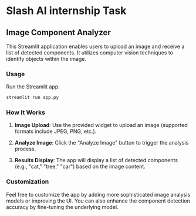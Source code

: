 # Slash AI internship Task

## Image Component Analyzer

This Streamlit application enables users to upload an image and receive a list of detected components. It utilizes computer vision techniques to identify objects within the image.

### Usage

Run the Streamlit app:

```bash
streamlit run app.py
```

### How It Works

1. **Image Upload**: Use the provided widget to upload an image (supported formats include JPEG, PNG, etc.).

2. **Analyze Image**: Click the "Analyze Image" button to trigger the analysis process.

3. **Results Display**: The app will display a list of detected components (e.g., "cat," "tree," "car") based on the image content.

### Customization

Feel free to customize the app by adding more sophisticated image analysis models or improving the UI. You can also enhance the component detection accuracy by fine-tuning the underlying model.


